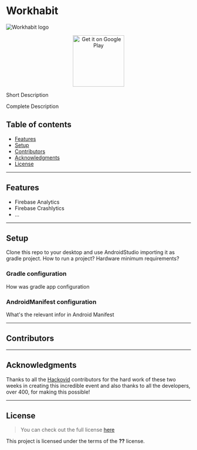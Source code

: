 # Workhabit

![Workhabit logo](https://github.com/udAL/WorkHabit-Android/blob/master/app/src/main/res/mipmap-xxxhdpi/ic_launcher.png)

<p align="center">
  <a href="https://play.google.com/store/apps/details?id=cat.coronout.workhabit">
    <img alt="Get it on Google Play" title="Google Play" src="http://i.imgur.com/mtGRPuM.png" width="140">
  </a>
</p>

Short Description

Complete Description

## Table of contents
* [Features](#features)
* [Setup](#setup)
* [Contributors](#contributors)
* [Acknowledgments](#acknowledgments)
* [License](#license)

---

## Features
- Firebase Analytics
- Firebase Crashlytics
- ...

---

## Setup
Clone this repo to your desktop and use AndroidStudio importing it as gradle project.
How to run a project? Hardware minimum requirements?

### Gradle configuration
How was gradle app configuration

### AndroidManifest configuration
What's the relevant infor in Android Manifest

---

## Contributors

---

## Acknowledgments

Thanks to all the [Hackovid](https://hackovid.cat/) contributors for the hard work of these two weeks in creating this incredible event and also thanks to all the developers, over 400, for making this possible!

---

## License
> You can check out the full license [here](https://github.com/udAL/WorkHabit-Android/blob/master/LICENSE.md)

This project is licensed under the terms of the **??** license.